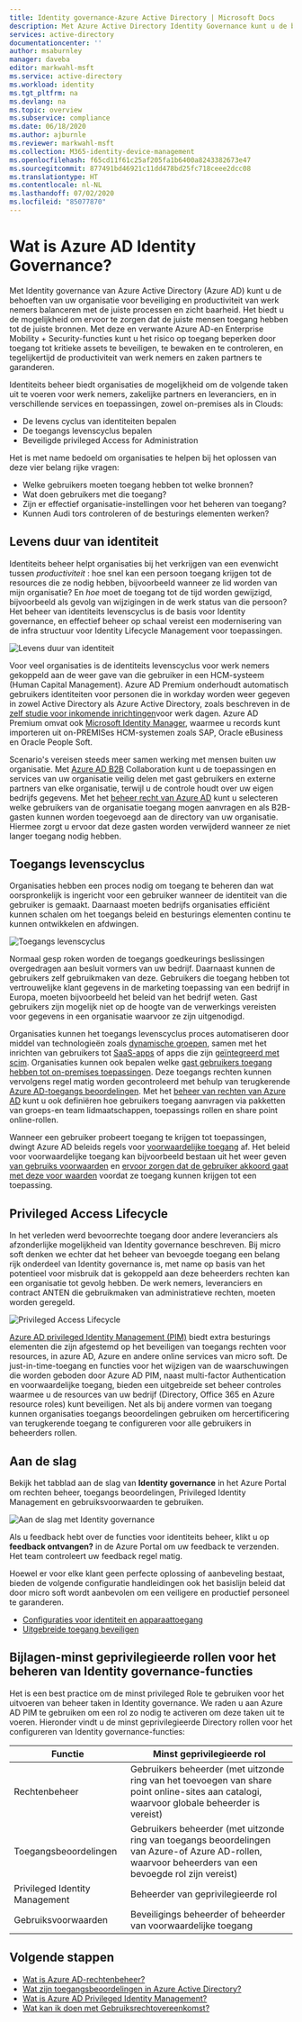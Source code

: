 ```yaml
---
title: Identity governance-Azure Active Directory | Microsoft Docs
description: Met Azure Active Directory Identity Governance kunt u de behoeften van uw organisatie voor beveiliging en productiviteit van werk nemers verdelen met de juiste processen en zicht baarheid.
services: active-directory
documentationcenter: ''
author: msaburnley
manager: daveba
editor: markwahl-msft
ms.service: active-directory
ms.workload: identity
ms.tgt_pltfrm: na
ms.devlang: na
ms.topic: overview
ms.subservice: compliance
ms.date: 06/18/2020
ms.author: ajburnle
ms.reviewer: markwahl-msft
ms.collection: M365-identity-device-management
ms.openlocfilehash: f65cd11f61c25af205fa1b6400a8243382673e47
ms.sourcegitcommit: 877491bd46921c11dd478bd25fc718ceee2dcc08
ms.translationtype: HT
ms.contentlocale: nl-NL
ms.lasthandoff: 07/02/2020
ms.locfileid: "85077870"
---
```

# <a name="what-is-azure-ad-identity-governance"></a>Wat is Azure AD Identity Governance?

Met Identity governance van Azure Active Directory (Azure AD) kunt u de behoeften van uw organisatie voor beveiliging en productiviteit van werk nemers balanceren met de juiste processen en zicht baarheid. Het biedt u de mogelijkheid om ervoor te zorgen dat de juiste mensen toegang hebben tot de juiste bronnen. Met deze en verwante Azure AD-en Enterprise Mobility + Security-functies kunt u het risico op toegang beperken door toegang tot kritieke assets te beveiligen, te bewaken en te controleren, en tegelijkertijd de productiviteit van werk nemers en zaken partners te garanderen.  

Identiteits beheer biedt organisaties de mogelijkheid om de volgende taken uit te voeren voor werk nemers, zakelijke partners en leveranciers, en in verschillende services en toepassingen, zowel on-premises als in Clouds:

- De levens cyclus van identiteiten bepalen
- De toegangs levenscyclus bepalen
- Beveiligde privileged Access for Administration

Het is met name bedoeld om organisaties te helpen bij het oplossen van deze vier belang rijke vragen:

- Welke gebruikers moeten toegang hebben tot welke bronnen?
- Wat doen gebruikers met die toegang?
- Zijn er effectief organisatie-instellingen voor het beheren van toegang?
- Kunnen Audi tors controleren of de besturings elementen werken?

## <a name="identity-lifecycle"></a>Levens duur van identiteit

Identiteits beheer helpt organisaties bij het verkrijgen van een evenwicht tussen *productiviteit* : hoe snel kan een persoon toegang krijgen tot de resources die ze nodig hebben, bijvoorbeeld wanneer ze lid worden van mijn organisatie? En *hoe* moet de toegang tot de tijd worden gewijzigd, bijvoorbeeld als gevolg van wijzigingen in de werk status van die persoon?  Het beheer van identiteits levenscyclus is de basis voor Identity governance, en effectief beheer op schaal vereist een modernisering van de infra structuur voor Identity Lifecycle Management voor toepassingen.

![Levens duur van identiteit](./media/identity-governance-overview/identity-lifecycle.png)

Voor veel organisaties is de identiteits levenscyclus voor werk nemers gekoppeld aan de weer gave van die gebruiker in een HCM-systeem (Human Capital Management).  Azure AD Premium onderhoudt automatisch gebruikers identiteiten voor personen die in workday worden weer gegeven in zowel Active Directory als Azure Active Directory, zoals beschreven in de [zelf studie voor inkomende inrichtingen](../saas-apps/workday-inbound-tutorial.md)voor werk dagen.  Azure AD Premium omvat ook [Microsoft Identity Manager](/microsoft-identity-manager/), waarmee u records kunt importeren uit on-PREMISes HCM-systemen zoals SAP, Oracle eBusiness en Oracle People Soft.

Scenario's vereisen steeds meer samen werking met mensen buiten uw organisatie. Met [Azure AD B2B](/azure/active-directory/b2b/) Collaboration kunt u de toepassingen en services van uw organisatie veilig delen met gast gebruikers en externe partners van elke organisatie, terwijl u de controle houdt over uw eigen bedrijfs gegevens.  Met het [beheer recht van Azure AD](entitlement-management-overview.md) kunt u selecteren welke gebruikers van de organisatie toegang mogen aanvragen en als B2B-gasten kunnen worden toegevoegd aan de directory van uw organisatie. Hiermee zorgt u ervoor dat deze gasten worden verwijderd wanneer ze niet langer toegang nodig hebben.

## <a name="access-lifecycle"></a>Toegangs levenscyclus

Organisaties hebben een proces nodig om toegang te beheren dan wat oorspronkelijk is ingericht voor een gebruiker wanneer de identiteit van die gebruiker is gemaakt.  Daarnaast moeten bedrijfs organisaties efficiënt kunnen schalen om het toegangs beleid en besturings elementen continu te kunnen ontwikkelen en afdwingen.

![Toegangs levenscyclus](./media/identity-governance-overview/access-lifecycle.png)

Normaal gesp roken worden de toegangs goedkeurings beslissingen overgedragen aan besluit vormers van uw bedrijf.  Daarnaast kunnen de gebruikers zelf gebruikmaken van deze.  Gebruikers die toegang hebben tot vertrouwelijke klant gegevens in de marketing toepassing van een bedrijf in Europa, moeten bijvoorbeeld het beleid van het bedrijf weten. Gast gebruikers zijn mogelijk niet op de hoogte van de verwerkings vereisten voor gegevens in een organisatie waarvoor ze zijn uitgenodigd.

Organisaties kunnen het toegangs levenscyclus proces automatiseren door middel van technologieën zoals [dynamische groepen](../users-groups-roles/groups-dynamic-membership.md), samen met het inrichten van gebruikers tot [SaaS-apps](../saas-apps/tutorial-list.md) of apps die zijn [geïntegreerd met scim](../app-provisioning/use-scim-to-provision-users-and-groups.md).  Organisaties kunnen ook bepalen welke [gast gebruikers toegang hebben tot on-premises toepassingen](../b2b/hybrid-cloud-to-on-premises.md).  Deze toegangs rechten kunnen vervolgens regel matig worden gecontroleerd met behulp van terugkerende [Azure AD-toegangs beoordelingen](access-reviews-overview.md).   Met het [beheer van rechten van Azure AD](entitlement-management-overview.md) kunt u ook definiëren hoe gebruikers toegang aanvragen via pakketten van groeps-en team lidmaatschappen, toepassings rollen en share point online-rollen.

Wanneer een gebruiker probeert toegang te krijgen tot toepassingen, dwingt Azure AD beleids regels voor [voorwaardelijke toegang](/azure/active-directory/conditional-access/) af. Het beleid voor voorwaardelijke toegang kan bijvoorbeeld bestaan uit het weer geven [van gebruiks voorwaarden](../conditional-access/terms-of-use.md) en [ervoor zorgen dat de gebruiker akkoord gaat met deze voor waarden](../conditional-access/require-tou.md) voordat ze toegang kunnen krijgen tot een toepassing.

## <a name="privileged-access-lifecycle"></a>Privileged Access Lifecycle

In het verleden werd bevoorrechte toegang door andere leveranciers als afzonderlijke mogelijkheid van Identity governance beschreven. Bij micro soft denken we echter dat het beheer van bevoegde toegang een belang rijk onderdeel van Identity governance is, met name op basis van het potentieel voor misbruik dat is gekoppeld aan deze beheerders rechten kan een organisatie tot gevolg hebben. De werk nemers, leveranciers en contract ANTEN die gebruikmaken van administratieve rechten, moeten worden geregeld.

![Privileged Access Lifecycle](./media/identity-governance-overview/privileged-access-lifecycle.png)

[Azure AD privileged Identity Management (PIM)](../privileged-identity-management/pim-configure.md) biedt extra besturings elementen die zijn afgestemd op het beveiligen van toegangs rechten voor resources, in azure AD, Azure en andere online services van micro soft.  De just-in-time-toegang en functies voor het wijzigen van de waarschuwingen die worden geboden door Azure AD PIM, naast multi-factor Authentication en voorwaardelijke toegang, bieden een uitgebreide set beheer controles waarmee u de resources van uw bedrijf (Directory, Office 365 en Azure resource roles) kunt beveiligen. Net als bij andere vormen van toegang kunnen organisaties toegangs beoordelingen gebruiken om hercertificering van terugkerende toegang te configureren voor alle gebruikers in beheerders rollen.

## <a name="getting-started"></a>Aan de slag

Bekijk het tabblad aan de slag van **Identity governance** in het Azure Portal om rechten beheer, toegangs beoordelingen, Privileged Identity Management en gebruiksvoorwaarden te gebruiken.

![Aan de slag met Identity governance](./media/identity-governance-overview/getting-started.png)


Als u feedback hebt over de functies voor identiteits beheer, klikt u op **feedback ontvangen?** in de Azure Portal om uw feedback te verzenden. Het team controleert uw feedback regel matig.

Hoewel er voor elke klant geen perfecte oplossing of aanbeveling bestaat, bieden de volgende configuratie handleidingen ook het basislijn beleid dat door micro soft wordt aanbevolen om een veiligere en productief personeel te garanderen.

- [Configuraties voor identiteit en apparaattoegang](/microsoft-365/enterprise/microsoft-365-policies-configurations)
- [Uitgebreide toegang beveiligen](../users-groups-roles/directory-admin-roles-secure.md)

## <a name="appendix---least-privileged-roles-for-managing-in-identity-governance-features"></a>Bijlagen-minst geprivilegieerde rollen voor het beheren van Identity governance-functies

Het is een best practice om de minst privileged Role te gebruiken voor het uitvoeren van beheer taken in Identity governance. We raden u aan Azure AD PIM te gebruiken om een rol zo nodig te activeren om deze taken uit te voeren. Hieronder vindt u de minst geprivilegieerde Directory rollen voor het configureren van Identity governance-functies:

| Functie | Minst geprivilegieerde rol |
| ------- | --------------------- |
| Rechtenbeheer | Gebruikers beheerder (met uitzonde ring van het toevoegen van share point online-sites aan catalogi, waarvoor globale beheerder is vereist) |
| Toegangsbeoordelingen | Gebruikers beheerder (met uitzonde ring van toegangs beoordelingen van Azure-of Azure AD-rollen, waarvoor beheerders van een bevoegde rol zijn vereist) |
|Privileged Identity Management | Beheerder van geprivilegieerde rol |
| Gebruiksvoorwaarden | Beveiligings beheerder of beheerder van voorwaardelijke toegang |

## <a name="next-steps"></a>Volgende stappen

- [Wat is Azure AD-rechtenbeheer?](entitlement-management-overview.md)
- [Wat zijn toegangsbeoordelingen in Azure Active Directory?](access-reviews-overview.md)
- [Wat is Azure AD Privileged Identity Management?](../privileged-identity-management/pim-configure.md)
- [Wat kan ik doen met Gebruiksrechtovereenkomst?](active-directory-tou.md)


